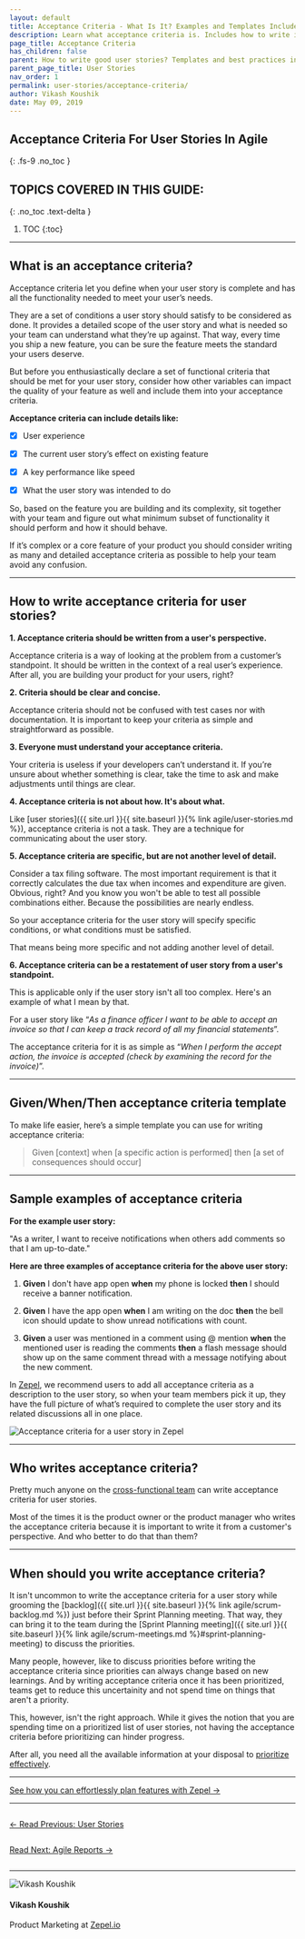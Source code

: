 ```yaml
---
layout: default
title: Acceptance Criteria - What Is It? Examples and Templates Included
description: Learn what acceptance criteria is. Includes how to write it for user stories with templates and examples.
page_title: Acceptance Criteria
has_children: false
parent: How to write good user stories? Templates and best practices included
parent_page_title: User Stories
nav_order: 1
permalink: user-stories/acceptance-criteria/
author: Vikash Koushik
date: May 09, 2019
---
```


## Acceptance Criteria For User Stories In Agile
{: .fs-9 .no_toc }

## TOPICS COVERED IN THIS GUIDE:
{: .no_toc .text-delta }

1. TOC
{:toc}

---

## What is an acceptance criteria?

Acceptance criteria let you define when your user story is complete and has all the functionality needed to meet your user’s needs.

They are a set of conditions a user story should satisfy to be considered as done. It provides a detailed scope of the user story and what is needed so your team can understand what they’re up against. That way, every time you ship a new feature, you can be sure the feature meets the standard your users deserve.

But before you enthusiastically declare a set of functional criteria that should be met for your user story, consider how other variables can impact the quality of your feature as well and include them into your acceptance criteria.

**Acceptance criteria can include details like:**

- [x] User experience

- [x] The current user story’s effect on existing feature

- [x] A key performance like speed

- [x] What the user story was intended to do

So, based on the feature you are building and its complexity, sit together with your team and figure out what minimum subset of functionality it should perform and how it should behave. 

If it’s complex or a core feature of your product you should consider writing as many and detailed acceptance criteria as possible to help your team avoid any confusion.

---

## How to write acceptance criteria for user stories?

**1. Acceptance criteria should be written from a user's perspective.**

Acceptance criteria is a way of looking at the problem from a customer’s standpoint. It should be written in the context of a real user’s experience. After all, you are building your product for your users, right?

**2. Criteria should be clear and concise.**

Acceptance criteria should not be confused with test cases nor with documentation. It is important to keep your criteria as simple and straightforward as possible.

**3. Everyone must understand your acceptance criteria.**

Your criteria is useless if your developers can’t understand it. If you’re unsure about whether something is clear, take the time to ask and make adjustments until things are clear.

**4. Acceptance criteria is not about how. It's about what.**

Like [user stories]({{ site.url }}{{ site.baseurl }}{% link agile/user-stories.md %}), acceptance criteria is not a task. They are a technique for communicating about the user story.

**5. Acceptance criteria are specific, but are not another level of detail.**

Consider a tax filing software. The most important requirement is that it correctly calculates the due tax when incomes and expenditure are given. Obvious, right? And you know you won't be able to test all possible combinations either. Because the possibilities are nearly endless. 
    
So your acceptance criteria for the user story will specify specific conditions, or what conditions must be satisfied.

That means being more specific and not adding another level of detail.

**6. Acceptance criteria can be a restatement of user story from a user's standpoint.**

This is applicable only if the user story isn't all too complex. Here's an example of what I mean by that.

For a user story like “*As a finance officer I want to be able to accept an invoice so that I can keep a track record of all my financial statements*”. 
    
The acceptance criteria for it is as simple as “*When I perform the accept action, the invoice is accepted (check by examining the record for the invoice)*”. 

---

## Given/When/Then acceptance criteria template

To make life easier, here’s a simple template you can use for writing acceptance criteria:

> Given [context] when [a specific action is performed] then [a set of consequences should occur]

---

## Sample examples of acceptance criteria

**For the example user story:**

"As a writer, I want to receive notifications when others add comments so that I am up-to-date."

**Here are three examples of acceptance criteria for the above user story:**

1. **Given** I don't have app open **when** my phone is locked **then** I should receive a banner notification.


2. **Given** I have the app open **when** I am writing on the doc **then** the bell icon should update to show unread notifications with count.


3. **Given** a user was mentioned in a comment using @ mention **when** the mentioned user is reading the comments **then** a flash message should show up on the same comment thread with a message notifying about the new comment.

In [Zepel](https://zepel.io/?utm_source=agilelibrary&utm_medium=text&utm_campaign=acceptance-criteria), we recommend users to add all acceptance criteria as a description to the user story, so when your team members pick it up, they have the full picture of what’s required to complete the user story and its related discussions all in one place.

![Acceptance criteria for a user story in Zepel](/agile/assets/uploads/user-story-with-acceptance-criteria-in-zepel.png)

---

## Who writes acceptance criteria?

Pretty much anyone on the [cross-functional team](https://zepel.io/blog/cross-functional-collaboration/?utm_source=agilelibrary&utm_medium=text&utm_campaign=acceptance-criteria) can write acceptance criteria for user stories.

Most of the times it is the product owner or the product manager who writes the acceptance criteria because it is important to write it from a customer's perspective. And who better to do that than them?

---

## When should you write acceptance criteria?

It isn't uncommon to write the acceptance criteria for a user story while grooming the [backlog]({{ site.url }}{{ site.baseurl }}{% link agile/scrum-backlog.md %}) just before their Sprint Planning meeting. That way, they can bring it to the team during the [Sprint Planning meeting]({{ site.url }}{{ site.baseurl }}{% link agile/scrum-meetings.md %}#sprint-planning-meeting) to discuss the priorities.

Many people, however, like to discuss priorities before writing the acceptance criteria since priorities can always change based on new learnings. And by writing acceptance criteria once it has been prioritized, teams get to reduce this uncertainity and not spend time on things that aren't a priority.

This, however, isn't the right approach. While it gives the notion that you are spending time on a prioritized list of user stories, not having the acceptance criteria before prioritizing can hinder progress. 

After all, you need all the available information at your disposal to [prioritize effectively](https://zepel.io/blog/prioritize-product-feature-backlog/?utm_source=agilelibrary&utm_medium=text&utm_campaign=acceptance-criteria).

---

<div class="highlight-row">
<div class="highlight-column">
<div class="highlight-card">
    <div class="highlight-container">
        <a href="https://zepel.io/features/plan-features/?utm_source=agilelibrary&utm_medium=bottom-cta&utm_campaign=acceptance-criteria" target="_blank">
        <p class="highlight-card-title">See how you can effortlessly plan features with Zepel  →</p>
        </a>    
    </div>
</div>
</div>
</div>

---

<div class="row">
<div class="column">
<div class="card">
  <div class="container">
    <a href="{{ site.url }}{{ site.baseurl }}{% link agile/user-stories.md %}">
    <p class="card-title">←  Read Previous: User Stories</p> 
    </a>
  </div>
</div>
</div>

<div class="column">
<div class="card">
  <div class="container">
    <a href="{{ site.url }}{{ site.baseurl }}{% link agile/reports.md %}">
    <p class="card-title">Read Next: Agile Reports  →</p>
    </a>
  </div>
</div>
</div>
</div>

---

<section class="author-card">
        <img class="author-profile-image" src="/agile/assets/uploads/vikashkoushik.jpeg" alt="Vikash Koushik">
        <section class="author-card-content">
        <h4 class="author-card-name">Vikash Koushik</h4>
            <p>Product Marketing at <a href="https://zepel.io/">Zepel.io</a></p>
    </section>
</section>